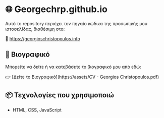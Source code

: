 # 🌐 Georgechrp.github.io

Αυτό το repository περιέχει τον πηγαίο κώδικα της προσωπικής μου ιστοσελίδας, διαθέσιμη στο:

🔗 https://georgioschristopoulos.info

## 📄 Βιογραφικό

Μπορείτε να δείτε ή να κατεβάσετε το βιογραφικό μου από εδώ:

👉 [Δείτε το Βιογραφικό](https://assets/CV - Georgios Christopoulos.pdf)

## 📦 Τεχνολογίες που χρησιμοποιώ

- HTML, CSS, JavaScript




